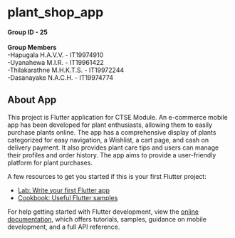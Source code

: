 # plant_shop_app
**Group ID - 25**  <br> <br>
**Group Members**
<br>-Hapugala H.A.V.V. - IT19974910 <br>
-Uyanahewa M.I.R. - IT19961422 <br>
-Thilakarathne M.H.K.T.S. - IT19972244 <br>
-Dasanayake N.A.C.H. - IT19974774 <br>


## About App

This project is Flutter application for CTSE Module. An e-commerce mobile app has been developed for plant enthusiasts, allowing them to easily purchase plants online. The app has a comprehensive display of plants categorized for easy navigation, a Wishlist, a cart page, and cash on delivery payment. It also provides plant care tips and users can manage their profiles and order history. The app aims to provide a user-friendly platform for plant purchases.

A few resources to get you started if this is your first Flutter project:

- [Lab: Write your first Flutter app](https://docs.flutter.dev/get-started/codelab)
- [Cookbook: Useful Flutter samples](https://docs.flutter.dev/cookbook)

For help getting started with Flutter development, view the
[online documentation](https://docs.flutter.dev/), which offers tutorials,
samples, guidance on mobile development, and a full API reference.
